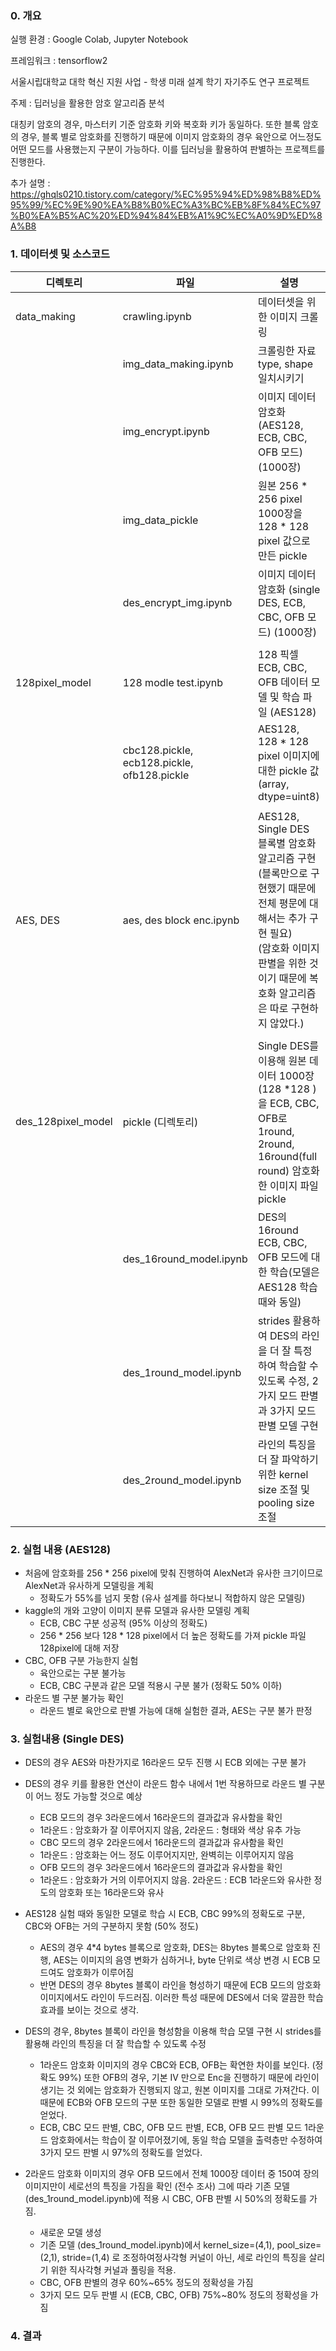 <h3> 0. 개요</h3>

실행 환경 : Google Colab, Jupyter Notebook 

프레임워크 : tensorflow2 

서울시립대학교 대학 혁신 지원 사업 - 학생 미래 설계 학기 자기주도 연구 프로젝트 

주제 : 딥러닝을 활용한 암호 알고리즘 분석



대칭키 암호의 경우, 마스터키 기준 암호화 키와 복호화 키가 동일하다. 또한 블록 암호의 경우, 블록 별로 암호화를 진행하기 때문에 이미지 암호화의 경우 육안으로 어느정도 어떤 모드를 사용했는지 구분이 가능하다. 이를 딥러닝을 활용하여 판별하는 프로젝트를 진행한다.

추가 설명 : https://ghqls0210.tistory.com/category/%EC%95%94%ED%98%B8%ED%95%99/%EC%9E%90%EA%B8%B0%EC%A3%BC%EB%8F%84%EC%97%B0%EA%B5%AC%20%ED%94%84%EB%A1%9C%EC%A0%9D%ED%8A%B8



<h3> 1. 데이터셋 및 소스코드</h3>

| 디렉토리           | 파일                                        | 설명                                                         |
| ------------------ | ------------------------------------------- | ------------------------------------------------------------ |
| data_making        | crawling.ipynb                              | 데이터셋을 위한 이미지 크롤링                                |
|                    | img_data_making.ipynb                       | 크롤링한 자료 type, shape 일치시키기                         |
|                    | img_encrypt.ipynb                           | 이미지 데이터 암호화 (AES128, ECB, CBC, OFB 모드) (1000장)   |
|                    | img_data_pickle                             | 원본 256 * 256 pixel 1000장을 128 * 128 pixel 값으로 만든 pickle |
|                    | des_encrypt_img.ipynb                       | 이미지 데이터 암호화 (single DES, ECB, CBC, OFB 모드) (1000장) |
|                    |                                             |                                                              |
| 128pixel_model     | 128 modle test.ipynb                        | 128 픽셀 ECB, CBC, OFB 데이터 모델 및 학습 파일 (AES128)     |
|                    | cbc128.pickle, ecb128.pickle, ofb128.pickle | AES128, 128 * 128 pixel 이미지에 대한 pickle 값 (array, dtype=uint8) |
|                    |                                             |                                                              |
| AES, DES           | aes, des block enc.ipynb                    | AES128, Single DES 블록별 암호화 알고리즘 구현<br>(블록만으로 구현했기 때문에 전체 평문에 대해서는 추가 구현 필요) <br>(암호화 이미지 판별을 위한 것이기 때문에 복호화 알고리즘은 따로 구현하지 않았다.) |
|                    |                                             |                                                              |
| des_128pixel_model | pickle (디렉토리)                           | Single DES를 이용해 원본 데이터 1000장 (128 *128 )을 ECB, CBC, OFB로 1round, 2round, 16round(full round) 암호화 한 이미지 파일 pickle |
|                    | des_16round_model.ipynb                     | DES의 16round ECB, CBC, OFB 모드에 대한 학습(모델은 AES128 학습 때와 동일) |
|                    | des_1round_model.ipynb                      | strides 활용하여 DES의 라인을 더 잘 특정하여 학습할 수 있도록 수정, 2가지 모드 판별과 3가지 모드 판별 모델 구현 |
|                    | des_2round_model.ipynb                      | 라인의 특징을 더 잘 파악하기 위한 kernel size 조절 및 pooling size 조절 |



<h3> 2. 실험 내용 (AES128) </h3>

- 처음에 암호화를 256 * 256 pixel에 맞춰 진행하여 AlexNet과 유사한 크기이므로 AlexNet과 유사하게 모델링을 계획 
  - 정확도가 55%를 넘지 못함 (유사 설계를 하다보니 적합하지 않은 모델링)
- kaggle의 개와 고양이 이미지 분류 모델과 유사한 모델링 계획
  - ECB, CBC 구분 성공적 (95% 이상의 정확도)
  - 256 * 256 보다 128 * 128 pixel에서 더 높은 정확도를 가져 pickle 파일 128pixel에 대해 저장
- CBC, OFB 구분 가능한지 실험
  - 육안으로는 구분 불가능
  - ECB, CBC 구분과 같은 모델 적용시 구분 불가 (정확도 50% 이하)
- 라운드 별 구분 불가능 확인 
  * 라운드 별로 육안으로 판별 가능에 대해 실험한 결과, AES는 구분 불가 판정



###  3. 실험내용 (Single DES)

- DES의 경우 AES와 마찬가지로 16라운드 모두 진행 시 ECB 외에는 구분 불가
- DES의 경우 키를 활용한 연산이 라운드 함수 내에서 1번 작용하므로 라운드 별 구분이 어느 정도 가능할 것으로 예상

  * ECB 모드의 경우 3라운드에서 16라운드의 결과값과 유사함을 확인
  * 1라운드 : 암호화가 잘 이루어지지 않음, 2라운드 : 형태와 색상 유추 가능
  * CBC 모드의 경우 2라운드에서 16라운드의 결과값과 유사함을 확인
  * 1라운드 : 암호화는 어느 정도 이루어지지만, 완벽히는 이루어지지 않음
  * OFB 모드의 경우 3라운드에서 16라운드의 결과값과 유사함을 확인
  * 1라운드 : 암호화가 거의 이루어지지 않음. 2라운드 : ECB 1라운드와 유사한 정도의 암호화 또는 16라운드와 유사
- AES128 실험 때와 동일한 모델로 학습 시 ECB, CBC 99%의 정확도로 구분, CBC와 OFB는 거의 구분하지 못함 (50% 정도)
  - AES의 경우 4*4 bytes 블록으로 암호화, DES는 8bytes 블록으로 암호화 진행, AES는 이미지의 음영 변화가 심하거나, byte 단위로 색상 변경 시 ECB 모드여도 암호화가 이루어짐
  - 반면 DES의 경우 8bytes 블록이 라인을 형성하기 때문에 ECB 모드의 암호화 이미지에서도 라인이 두드러짐. 이러한 특성 때문에 DES에서 더욱 깔끔한 학습 효과를 보이는 것으로 생각. 
- DES의 경우, 8bytes 블록이 라인을 형성함을 이용해 학습 모델 구현 시 strides를 활용해 라인의 특징을 더 잘 학습할 수 있도록 수정
  - 1라운드 암호화 이미지의 경우 CBC와 ECB, OFB는 확연한 차이를 보인다. (정확도 99%) 또한 OFB의 경우, 기본 IV 만으로 Enc을 진행하기 때문에 라인이 생기는 것 외에는 암호화가 진행되지 않고, 원본 이미지를 그대로 가져간다. 이 때문에 ECB와 OFB 모드의 구분 또한 동일한 모델로 판별 시 99%의 정확도를 얻었다.
  - ECB, CBC 모드 판별, CBC, OFB 모드 판별, ECB, OFB 모드 판별 모드 1라운드 암호화에서는 학습이 잘 이루어졌기에, 동일 학습 모델을 출력층만 수정하여 3가지 모드 판별 시 97%의 정확도를 얻었다.
- 2라운드 암호화 이미지의 경우 OFB 모드에서 전체 1000장 데이터 중 150여 장의 이미지만이 세로선의 특징을 가짐을 확인 (전수 조사) 그에 따라 기존 모델(des_1round_model.ipynb)에 적용 시 CBC, OFB 판별 시 50%의 정확도를 가짐.
  - 새로운 모델 생성
  - 기존 모델 (des_1round_model.ipynb)에서 kernel_size=(4,1), pool_size=(2,1), stride=(1,4) 로 조정하여정사각형 커널이 아닌, 세로 라인의 특징을 살리기 위한 직사각형 커널과 풀링을 적용.
  - CBC, OFB 판별의 경우 60%~65% 정도의 정확성을 가짐
  - 3가지 모드 모두 판별 시 (ECB, CBC, OFB) 75%~80% 정도의 정확성을 가짐



### 4. 결과


